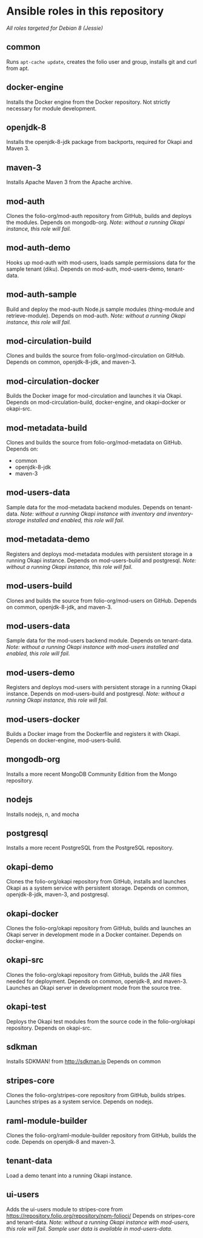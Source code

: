 # Ansible roles in this repository

*All roles targeted for Debian 8 (Jessie)*

## common
Runs `apt-cache update`, creates the folio user and group, installs
git and curl from apt.

## docker-engine
Installs the Docker engine from the Docker repository. Not strictly
necessary for module development.

## openjdk-8
Installs the openjdk-8-jdk package from backports, required for Okapi
and Maven 3.

## maven-3
Installs Apache Maven 3 from the Apache archive.

## mod-auth
Clones the folio-org/mod-auth repository from GitHub, builds and
deploys the modules. Depends on mongodb-org.
*Note: without a running Okapi instance, this role will fail.*

## mod-auth-demo
Hooks up mod-auth with mod-users, loads sample permissions data for
the sample tenant (diku). Depends on mod-auth, mod-users-demo,
tenant-data.

## mod-auth-sample
Build and deploy the mod-auth Node.js sample modules (thing-module and
retrieve-module). Depends on mod-auth.
*Note: without a running Okapi instance, this role will fail.*

## mod-circulation-build
Clones and builds the source from folio-org/mod-circulation on
GitHub. Depends on common, openjdk-8-jdk, and maven-3.

## mod-circulation-docker
Builds the Docker image for mod-circulation and launches it via
Okapi. Depends on mod-circulation-build, docker-engine, and
okapi-docker or okapi-src.

## mod-metadata-build
Clones and builds the source from folio-org/mod-metadata on
GitHub. Depends on:
- common
- openjdk-8-jdk
- maven-3

## mod-users-data
Sample data for the mod-metadata backend modules. Depends on tenant-data.
*Note: without a running Okapi instance with inventory and
inventory-storage installed and enabled, this role will fail.*

## mod-metadata-demo
Registers and deploys mod-metadata modules with persistent storage in
a running Okapi instance. Depends on mod-users-build and postgresql.
*Note: without a running Okapi instance, this role will fail.*

## mod-users-build
Clones and builds the source from folio-org/mod-users on
GitHub. Depends on common, openjdk-8-jdk, and maven-3.

## mod-users-data
Sample data for the mod-users backend module. Depends on tenant-data.
*Note: without a running Okapi instance with mod-users installed and
enabled, this role will fail.*

## mod-users-demo
Registers and deploys mod-users with persistent storage in a running
Okapi instance. Depends on mod-users-build and postgresql.
*Note: without a running Okapi instance, this role will fail.*

## mod-users-docker
Builds a Docker image from the Dockerfile and registers it with
Okapi. Depends on docker-engine, mod-users-build.

## mongodb-org
Installs a more recent MongoDB Community Edition from the Mongo
repository.

## nodejs
Installs nodejs, n, and mocha

## postgresql
Installs a more recent PostgreSQL from the PostgreSQL repository.

## okapi-demo
Clones the folio-org/okapi repository from GitHub, installs and
launches Okapi as a system service with persistent storage. Depends on
common, openjdk-8-jdk, maven-3, and postgresql.

## okapi-docker
Clones the folio-org/okapi repository from GitHub, builds and launches
an Okapi server in development mode in a Docker container. Depends on
docker-engine.

## okapi-src
Clones the folio-org/okapi repository from GitHub, builds the JAR
files needed for deployment. Depends on common, openjdk-8, and
maven-3. Launches an Okapi server in development mode from the source
tree.

## okapi-test
Deploys the Okapi test modules from the source code in the
folio-org/okapi repository. Depends on okapi-src.

## sdkman
Installs SDKMAN! from http://sdkman.io
Depends on common

## stripes-core
Clones the folio-org/stripes-core repository from GitHub, builds
stripes. Launches stripes as a system service. Depends on nodejs.

## raml-module-builder
Clones the folio-org/raml-module-builder repository from GitHub,
builds the code. Depends on openjdk-8 and maven-3.

## tenant-data
Load a demo tenant into a running Okapi instance.

## ui-users
Adds the ui-users module to stripes-core from
https://repository.folio.org/repository/npm-folioci/
Depends on stripes-core and tenant-data.
*Note: without a running Okapi instance with mod-users, this role will
fail. Sample user data is available in mod-users-data.*
